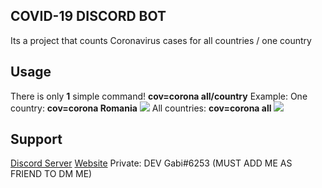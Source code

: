 ## COVID-19 DISCORD BOT
Its a project that counts Coronavirus cases for all countries / one country
## Usage
There is only **1** simple command!
**cov=corona all/country**
Example:
One country: **cov=corona Romania**
<img src="https://gyazo.com/fe598a2b575eef91f6fdad8a33bfa834">
All countries: **cov=corona all**
<img src="https://gyazo.com/2124292cd4a407d94b62a04f194a1a84">
## Support
[Discord Server](https://discord.gg/nhyfBCu)
[Website](https://join4join.weebly.com)
Private: DEV Gabi#6253 (MUST ADD ME AS FRIEND TO DM ME)
